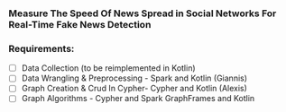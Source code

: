 ### Measure The Speed Of News Spread in Social Networks For Real-Time Fake News Detection

### Requirements:


- [ ] Data Collection (to be reimplemented in Kotlin)                   
- [ ] Data Wrangling & Preprocessing - Spark and Kotlin  (Giannis)            
- [ ] Graph Creation & Crud In Cypher- Cypher and Kotlin (Alexis)            
- [ ] Graph Algorithms               - Cypher and Spark GraphFrames and Kotlin 
